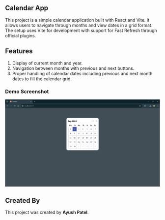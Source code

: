 ## Calendar App
This project is a simple calendar application built with React and Vite. It allows users to navigate through months and view dates in a grid format. The setup uses Vite for development with support for Fast Refresh through official plugins.

## Features
1. Display of current month and year.
2. Navigation between months with previous and next buttons.
3. Proper handling of calendar dates including previous and next month dates to fill the calendar grid.

### Demo Screenshot

![Calendar Demo](./public/image.png)

## Created By

This project was created by **Ayush Patel**.